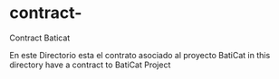 # contract-
Contract Baticat

En este Directorio esta el contrato asociado al proyecto BatiCat
in this directory have a contract to BatiCat Project
